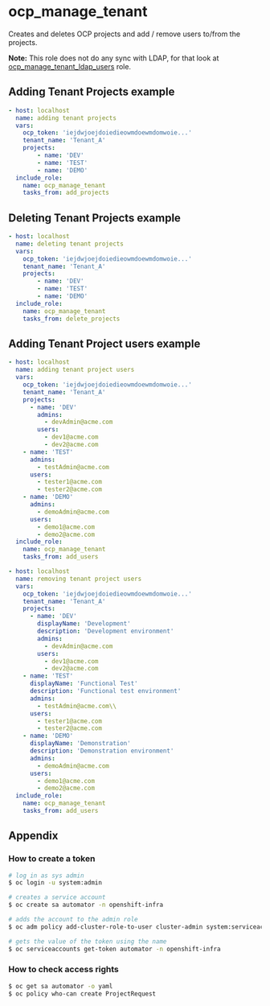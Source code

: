 # ocp_manage_tenant

Creates and deletes OCP projects and add / remove users to/from the projects.

**Note:** This role does not do any sync with LDAP, for that look at [ocp_manage_tenant_ldap_users](../ocp_manage_tenant_ldap_users) role.

## Adding Tenant Projects example

```yaml
- host: localhost
  name: adding tenant projects
  vars:
    ocp_token: 'iejdwjoejdoiedieowmdoewmdomwoie...'
    tenant_name: 'Tenant_A'
    projects:
        - name: 'DEV'
        - name: 'TEST'
        - name: 'DEMO'
  include_role: 
    name: ocp_manage_tenant
    tasks_from: add_projects
```

## Deleting Tenant Projects example

```yaml
- host: localhost
  name: deleting tenant projects
  vars:
    ocp_token: 'iejdwjoejdoiedieowmdoewmdomwoie...'
    tenant_name: 'Tenant_A'
    projects:
        - name: 'DEV'
        - name: 'TEST'
        - name: 'DEMO'
  include_role: 
    name: ocp_manage_tenant
    tasks_from: delete_projects
```


## Adding Tenant Project users example

```yaml
- host: localhost
  name: adding tenant project users
  vars:
    ocp_token: 'iejdwjoejdoiedieowmdoewmdomwoie...'
    tenant_name: 'Tenant_A'
    projects:
      - name: 'DEV'
        admins:
          - devAdmin@acme.com
        users:
          - dev1@acme.com
          - dev2@acme.com
    - name: 'TEST'
      admins:
        - testAdmin@acme.com
      users:
        - tester1@acme.com
        - tester2@acme.com
    - name: 'DEMO'
      admins:
        - demoAdmin@acme.com
      users:
        - demo1@acme.com
        - demo2@acme.com
  include_role: 
    name: ocp_manage_tenant
    tasks_from: add_users
```

```yaml
- host: localhost
  name: removing tenant project users
  vars:
    ocp_token: 'iejdwjoejdoiedieowmdoewmdomwoie...'
    tenant_name: 'Tenant_A'
    projects:
      - name: 'DEV'
        displayName: 'Development'
        description: 'Development environment'
        admins:
          - devAdmin@acme.com
        users:
          - dev1@acme.com
          - dev2@acme.com
    - name: 'TEST'
      displayName: 'Functional Test'
      description: 'Functional test environment'
      admins:
        - testAdmin@acme.com\\
      users:
        - tester1@acme.com
        - tester2@acme.com
    - name: 'DEMO'
      displayName: 'Demonstration'
      description: 'Demonstration environment'
      admins:
        - demoAdmin@acme.com
      users:
        - demo1@acme.com
        - demo2@acme.com
  include_role: 
    name: ocp_manage_tenant
    tasks_from: add_users
```

## Appendix

### How to create a token

```bash
# log in as sys admin
$ oc login -u system:admin

# creates a service account
$ oc create sa automator -n openshift-infra

# adds the account to the admin role
$ oc adm policy add-cluster-role-to-user cluster-admin system:serviceaccount:openshift-infra:automator

# gets the value of the token using the name
$ oc serviceaccounts get-token automator -n openshift-infra
```

### How to check access rights

```bash
$ oc get sa automator -o yaml
$ oc policy who-can create ProjectRequest
```